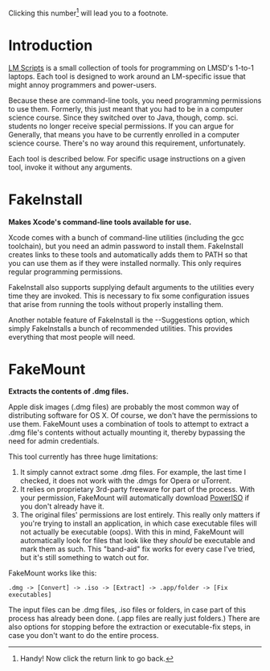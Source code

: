 Clicking this number[^fn-sample_footnote] will lead you to a footnote.

Introduction
============
[LM Scripts](http://github.com/SyntaxColoring/LM-Scripts) is a small collection of tools for programming on LMSD's 1-to-1 laptops.  Each tool is designed to work around an LM-specific issue that might annoy programmers and power-users.

Because these are command-line tools, you need programming permissions to use them.  Formerly, this just meant that you had to be in a computer science course.  Since they switched over to Java, though, comp. sci. students no longer receive special permissions.  If you can argue for Generally, that means you have to be currently enrolled in a computer science course.  There's no way around this requirement, unfortunately.

Each tool is described below.  For specific usage instructions on a given tool, invoke it without any arguments.

FakeInstall
===========
**Makes Xcode's command-line tools available for use.**

Xcode comes with a bunch of command-line utilities (including the gcc toolchain), but you need an admin password to install them.  FakeInstall creates links to these tools and automatically adds them to PATH so that you can use them as if they were installed normally.  This only requires regular programming permissions.

FakeInstall also supports supplying default arguments to the utilities every time they are invoked.  This is necessary to fix some configuration issues that arise from running the tools without properly installing them.

Another notable feature of FakeInstall is the --Suggestions option, which simply FakeInstalls a bunch of recommended utilities.  This provides everything that most people will need.

FakeMount
=========
**Extracts the contents of .dmg files.**

Apple disk images (.dmg files) are probably the most common way of distributing software for OS X.  Of course, we don't have the permissions to use them.  FakeMount uses a combination of tools to attempt to extract a .dmg file's contents without actually mounting it, thereby bypassing the need for admin credentials.

This tool currently has three huge limitations:

  1. It simply cannot extract some .dmg files.  For example, the last time I checked, it does not work with the .dmgs for Opera or uTorrent.
  2. It relies on proprietary 3rd-party freeware for part of the process.  With your permission, FakeMount will automatically download [PowerISO](http://www.poweriso.com) if you don't already have it.
  3. The original files' permissions are lost entirely.  This really only matters if you're trying to install an application, in which case executable files will not actually be executable (oops).  With this in mind, FakeMount will automatically look for files that look like they *should* be executable and mark them as such.  This "band-aid" fix works for every case I've tried, but it's still something to watch out for.

FakeMount works like this:

    .dmg -> [Convert] -> .iso -> [Extract] -> .app/folder -> [Fix executables]

The input files can be .dmg files, .iso files or folders, in case part of this process has already been done.  (.app files are really just folders.)  There are also options for stopping before the extraction or executable-fix steps, in case you don't want to do the entire process.

[^fn-sample_footnote]: Handy! Now click the return link to go back.